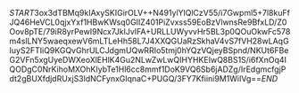 $START$3ox3dTBMq9kIAxySKIGirOLV++N491ylYlQlCzV55/i7Gwpml5+7l8kuFfJQ46HeVCL0qjxYxf1HBwKWsq0GIIZ401PiZvxss59EoBzVlwnsRe9BfxLD/Z0Oov8pTE/79iR8yrPewI9Ncx7JklJvIFA+URLLUWyvvHr5BL3p0QOuOkwFc578m4slLNY5waeqxewV6mLTLeHh58L7J4XXQGUaRzSkhaV4vS7fVH28wLAqGIuyS2FTIiQ9KGQvGhrULCJdgmUQwRRIo5tmj0hYQzVQjeyBSpnd/NKUt6FBeG2VFn5xgUyeDWXeoXlEHlK4Gu2NLwZwLwQIHYHKEIwQ8BS1S/i6fXnOq4IQODgC0NrKihoMXOhKIybTe1Hl6cc8mmf1DoK9VQ6Sb6jADZg/IrEdgmcfgjPdt2gBUXfdjdRUxjS3ldNCFynxGlqnaC+PUGQ/3FY7Kfiini9M1WiIVg==$END$